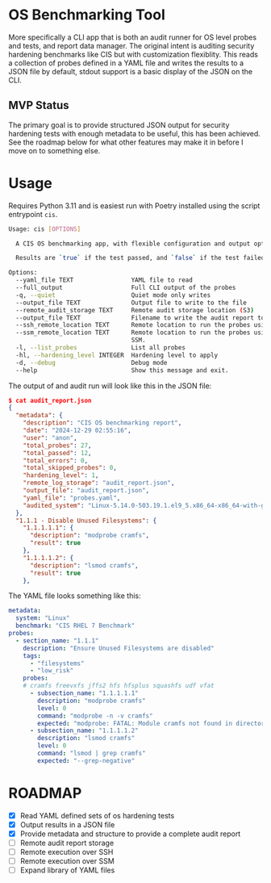 # OS Benchmarking Tool

More specifically a CLI app that is both an audit runner for OS level probes 
and tests, and report data manager.  The original intent is auditing security 
hardening benchmarks like CIS but with customization flexiblity. This reads a 
collection of probes defined in a YAML file and writes the results to a JSON 
file by default, stdout support is a basic display of the JSON on the CLI.

## MVP Status

The primary goal is to provide structured JSON output for security hardening 
tests with enough metadata to be useful, this has been achieved.  See the 
roadmap below for what other features may make it in before I move on to 
something else.

# Usage

Requires Python 3.11 and is easiest run with Poetry installed using the script entrypoint `cis`.

```bash
Usage: cis [OPTIONS]

  A CIS OS benchmarking app, with flexible configuration and output options.

  Results are `true` if the test passed, and `false` if the test failed.

Options:
  --yaml_file TEXT                YAML file to read
  --full_output                   Full CLI output of the probes
  -q, --quiet                     Quiet mode only writes
  --output_file TEXT              Output file to write to the file
  --remote_audit_storage TEXT     Remote audit storage location (S3)
  --output_file TEXT              Filename to write the audit report to
  --ssh_remote_location TEXT      Remote location to run the probes using SSH.
  --ssm_remote_location TEXT      Remote location to run the probes using AWS
                                  SSM.
  -l, --list_probes               List all probes
  -hl, --hardening_level INTEGER  Hardening level to apply
  -d, --debug                     Debug mode
  --help                          Show this message and exit.
  ```

The output of and audit run will look like this in the JSON file:

```json
$ cat audit_report.json
{
  "metadata": {
    "description": "CIS OS benchmarking report",
    "date": "2024-12-29 02:55:16",
    "user": "anon",
    "total_probes": 27,
    "total_passed": 12,
    "total_errors": 0,
    "total_skipped_probes": 0,
    "hardening_level": 1,
    "remote_log_storage": "audit_report.json",
    "output_file": "audit_report.json",
    "yaml_file": "probes.yaml",
    "audited_system": "Linux-5.14.0-503.19.1.el9_5.x86_64-x86_64-with-glibc2.34"
  },
  "1.1.1 - Disable Unused Filesystems": {
    "1.1.1.1.1": {
      "description": "modprobe cramfs",
      "result": true
    },
    "1.1.1.1.2": {
      "description": "lsmod cramfs",
      "result": true
    },
```

The YAML file looks something like this:

```YAML
metadata:
  system: "Linux"
  benchmark: "CIS RHEL 7 Benchmark"
probes:
  - section_name: "1.1.1"
    description: "Ensure Unused Filesystems are disabled"
    tags: 
      - "filesystems"
      - "low_risk"
    probes:
    # cramfs freevxfs jffs2 hfs hfsplus squashfs udf vfat
      - subsection_name: "1.1.1.1.1"
        description: "modprobe cramfs"
        level: 0
        command: "modprobe -n -v cramfs"
        expected: "modprobe: FATAL: Module cramfs not found in directory"
      - subsection_name: "1.1.1.1.2"
        description: "lsmod cramfs"
        level: 0
        command: "lsmod | grep cramfs"
        expected: "--grep-negative"
```

# ROADMAP

-[x] Read YAML defined sets of os hardening tests
-[x] Output results in a JSON file
-[x] Provide metadata and structure to provide a complete audit report
-[ ] Remote audit report storage
-[ ] Remote execution over SSH
-[ ] Remote execution over SSM
-[ ] Expand library of YAML files